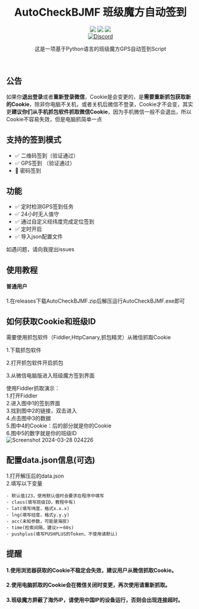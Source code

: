 <div align="center">
    <h1>AutoCheckBJMF 班级魔方自动签到</h1>
    <img src="https://img.shields.io/github/license/JasonYANG170/AutoCheckBJMF?label=License&style=for-the-badge">
    <img src="https://img.shields.io/github/commit-activity/w/JasonYANG170/AutoCheckBJMF?style=for-the-badge">
<img src="https://img.shields.io/github/languages/count/JasonYANG170/AutoCheckBJMF?logo=python&style=for-the-badge">
	<br>
    	<a href="https://discord.com/invite/az3ceRmgVe"><img alt="Discord" src="https://img.shields.io/discord/978108215499816980?style=social&logo=discord&label=echosec"></a>
  <br>

这是一项基于Python语言的班级魔方GPS自动签到Script
  
<br>

</div>

## 公告
如果你**退出登录**或者**重新登录微信**，Cookie是会变更的，是**需要重新抓包获取新的Cookie**，除非你电脑不关机，或者关机后微信不登录，Cookie才不会变，其实更**建议你们从手机抓包软件抓取微信Cookie**，因为手机微信一般不会退出，所以Cookie不容易失效，但是电脑抓简单一点
## 支持的签到模式  
- ✅ 二维码签到（验证通过）
- ✅ GPS签到  （验证通过）
- 🚧 密码签到  

## 功能
- ✅ 定时检测GPS签到任务
- ✅ 24小时无人值守
- ✅ 通过自定义经纬度完成定位签到
- ✅ 定时开启
- ✅ 导入json配置文件  

如遇问题，请向我提出issues
## 使用教程
#### 普通用户
1.在releases下载AutoCheckBJMF.zip后解压运行AutoCheckBJMF.exe即可
## 如何获取Cookie和班级ID
需要使用抓包软件（Fiddler,HttpCanary,抓包精灵）从微信抓取Cookie  

1.下载抓包软件  

2.打开抓包软件开启抓包  

3.从微信电脑版进入班级魔方签到界面  


使用Fiddler抓取演示：  
1.打开Fiddler  
2.进入图中1的签到界面  
3.找到图中2的链接，双击进入  
4.点击图中3的数据  
5.图中4的Cookie：后的部分就是你的Cookie  
6.图中5的数字就是你的班级ID  
![Screenshot 2024-03-28 024226](https://github.com/JasonYANG170/AutoCheckBJMF/assets/39414350/6453fc70-f8a9-4336-8778-21a642424732)



## 配置data.json信息(可选)
1.打开解压后的data.json  
2.填写以下变量  

    - 默认值123，使用默认值时会要求在程序中填写
    - class(填写班级ID，教程中有)  
    - lat(填写纬度，格式x.x.x)  
    - lng(填写经度，格式y.y.y)
    - acc(未知参数，可能是海拔)  
    - time(检索间隔，建议>＝60s)  
    - pushplus(填写PUSHPLUS的Token，不使用请默认)
   
## 提醒
#### 1.使用浏览器获取的Cookie不稳定会失效，建议用户从微信抓取Cookie。
#### 2.使用电脑抓取的Cookie会在微信关闭时变更，再次使用请重新抓取。
#### 3.班级魔方屏蔽了海外IP，请使用中国IP的设备运行，否则会出现连接超时。




